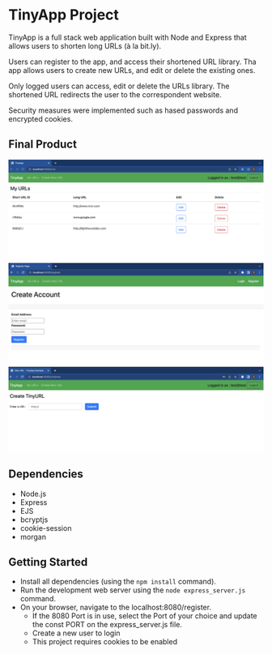 # TinyApp Project

TinyApp is a full stack web application built with Node and Express that allows users to shorten long URLs (à la bit.ly).

Users can register to the app, and access their shortened URL library. Tha app allows users to create new URLs, and edit or delete the existing ones.

Only logged users can access, edit or delete the URLs library. The shortened URL redirects the user to the correspondent website. 

Security measures were implemented such as hased passwords and encrypted cookies. 

## Final Product

!["Only logged users can access and see their URLs. They can edit and delete existing URLs from their database"](https://github.com/marcelaamf/tinyapp-/blob/main/docs/urls-page.png?raw=true)
!["New users can register to the app"](https://github.com/marcelaamf/tinyapp-/blob/main/docs/register-page.png?raw=true)
!["Users can create new shortened urls and save them in the database"](https://github.com/marcelaamf/tinyapp-/blob/main/docs/create-short-urls-page.png?raw=true)

## Dependencies

- Node.js
- Express
- EJS
- bcryptjs
- cookie-session
- morgan

## Getting Started

- Install all dependencies (using the `npm install` command). 
- Run the development web server using the `node express_server.js` command.
- On your browser, navigate to the localhost:8080/register.
  - If the 8080 Port is in use, select the Port of your choice and update the const PORT on the express_server.js file.
  - Create a new user to login 
  - This project requires cookies to be enabled
